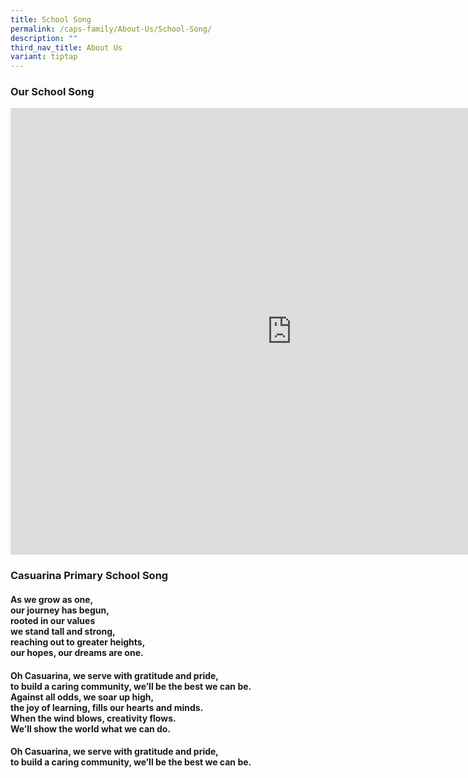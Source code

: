 ```yaml
---
title: School Song
permalink: /caps-family/About-Us/School-Song/
description: ""
third_nav_title: About Us
variant: tiptap
---
```

<h3><strong>Our School Song</strong></h3>
<div class="iframe-wrapper">
<iframe height="715" width="900" allowfullscreen="true" frameborder="0" src="https://www.youtube.com/embed/TXKBBuoSMKA"></iframe>
</div>
<h3><strong>Casuarina Primary School Song</strong></h3>
<h4>As we grow as one,<br>our journey has begun,<br>rooted in our values<br>we stand tall and strong,<br>reaching out to greater heights,<br>our hopes, our dreams are one.</h4>
<h4>Oh Casuarina, we serve with gratitude and pride,<br>to build a caring community, we’ll be the best we can be.<br>Against all odds, we soar up high,<br>the joy of learning, fills our hearts and minds.<br>When the wind blows, creativity flows.<br>We’ll show the world what we can do.<br></h4>
<h4>Oh Casuarina, we serve with gratitude and pride,<br>to build a caring community, we’ll be the best we can be.<br></h4>
<p></p>